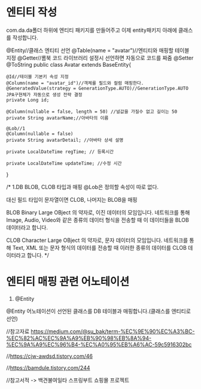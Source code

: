 엔티티 작성
=====
com.da.da폴더 하위에 엔티티 패키지를 만들어주고 이제 entity패키지 아래에 클래스를 작성합니다.

  @Entity//클래스 엔티티 선언
  @Table(name = "avatar")//엔티티와 매핑할 테이블 지정
  @Getter//롬북 코드 라이브러리 설정시 선언하면 자동으로 코드를 짜줌
  @Setter
  @ToString
  public class Avatar extends BaseEntity{

    @Id//테이블 기본키 속성 지정
    @Column(name = "avatar_id")//객체를 필드와 컬럼 매핑한다.
    @GeneratedValue(strategy = GenerationType.AUTO)//GenerationType.AUTO JPA구현체가 자동으로 생성 전략 결정
    private Long id;

    @Column(nullable = false, length = 50) //널값을 가질수 없고 길이는 50
    private String avatarName;//아바타의 이름

    @Lob//1
    @Column(nullable = false)
    private String avatarDetail; //아바타 상세 설명

    private LocalDateTime regTime; // 등록시간

    private LocalDateTime updateTime; //수정 시간

  }
  
  
  
  

/*
1.DB BLOB, CLOB 타입과 매핑 @Lob은 정의할 속성이 따로 없다.

대신 필드 타입이 문자열이면 CLOB, 나머지는 BLOB을 매핑

BLOB
Binary Large OBject 의 약자로, 이진 데이터의 모임입니다.
네트워크를 통해 Image, Audio, Video와 같은 종류의 데이터 형식을 전송할 때
이 데이터들을 BLOB 데이터라고 합니다.

CLOB
Character Large OBject 의 약자로, 문자 데이터의 모임입니다.
네트워크를 통해 Text, XML 또는 문자 형식의 데이터를 전송할 때 이러한 종류의 데이터를 CLOB 데이터라고 합니다.
 */
 
 
 엔티티 매핑 관련 어노테이션
 =====
 1. @Entity

@Entity 어노테이션이 선언된 클래스를 DB 테이블과 매핑합니다.(클래스를 엔티티로 선언)
 

//참고자료 https://medium.com/@su_bak/term-%EC%9E%90%EC%A3%BC-%EC%82%AC%EC%9A%A9%EB%90%98%EB%8A%94-%EC%9A%A9%EC%96%B4-%EC%A0%95%EB%A6%AC-59c5916302bc

//https://cjw-awdsd.tistory.com/46

//https://bamdule.tistory.com/244

//참고서적 -> 백견불여일타 스프링부트 쇼핑몰 프로젝트
